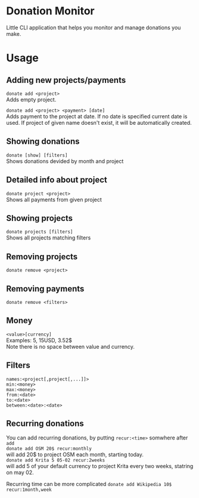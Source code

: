 # Donation Monitor

Little CLI application that helps you monitor and manage donations you make.

# Usage
## Adding new projects/payments
`donate add <project>`  
Adds empty project.

`donate add <project> <payment> [date]`  
Adds payment to the project at date. If no date is specified current date is used. If project of given name doesn't exist, it will be automatically created. 

## Showing donations
`donate [show] [filters]`  
Shows donations devided by month and project

## Detailed info about project
`donate project <project>`  
Shows all payments from given project

## Showing projects
`donate projects [filters]`  
Shows all projects matching filters

## Removing projects
`donate remove <project>`

## Removing payments
`donate remove <filters>`

## Money
`<value>[currency]`  
Examples: 5, 15USD, 3.52$  
Note there is no space between value and currency.

## Filters
`names:<project[,project[,...]]>`  
`min:<money>`  
`max:<money>`  
`from:<date>`  
`to:<date>`  
`between:<date>:<date>`

## Recurring donations
You can add recurring donations, by putting `recur:<time>` somwhere after `add`  
`donate add OSM 20$ recur:monthly`  
will add 20$ to project OSM each month, starting today.  
`donate add Krita 5 05-02 recur:2weeks`  
will add 5 of your default currency to project Krita every two weeks, statring on may 02.  

Recurring time can be more complicated
`donate add Wikipedia 10$ recur:1month,week`
